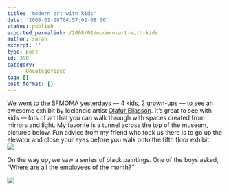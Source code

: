 ```yaml
---
title: 'modern art with kids'
date: '2008-01-28T04:57:02-08:00'
status: publish
exported_permalink: /2008/01/modern-art-with-kids
author: sarah
excerpt: ''
type: post
id: 350
category:
    - Uncategorized
tag: []
post_format: []
---
```

We went to the SFMOMA yesterdays — 4 kids, 2 grown-ups — to see an awesome exhibit by Icelandic artist [Olafur Eliasson](http://www.olafureliasson.net). It’s great to see with kids — lots of art that you can walk through with spaces created from mirrors and light. My favorite is a tunnel across the top of the museum, pictured below. Fun advice from my friend who took us there is to go up the elevator and close your eyes before you walk onto the fifth floor exhibit.  
![](http://www.designboom.com/weblog/images/kult_big.jpg)

On the way up, we saw a series of black paintings. One of the boys asked, “Where are all the employees of the month?”

![](http://bp2.blogger.com/_vmR5aI45ji8/R511EfZ2kPI/AAAAAAAAALs/o2vTGP47qp4/s200/sfmoma_0009.JPG)